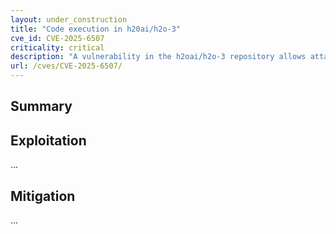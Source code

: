 ```yaml
---
layout: under_construction
title: "Code execution in h20ai/h2o-3"
cve_id: CVE-2025-6507
criticality: critical
description: "A vulnerability in the h2oai/h2o-3 repository allows attackers to exploit deserialization of untrusted data, potentially leading to arbitrary code execution and reading of system files."
url: /cves/CVE-2025-6507/
---
```



## Summary



## Exploitation

...

## Mitigation

...